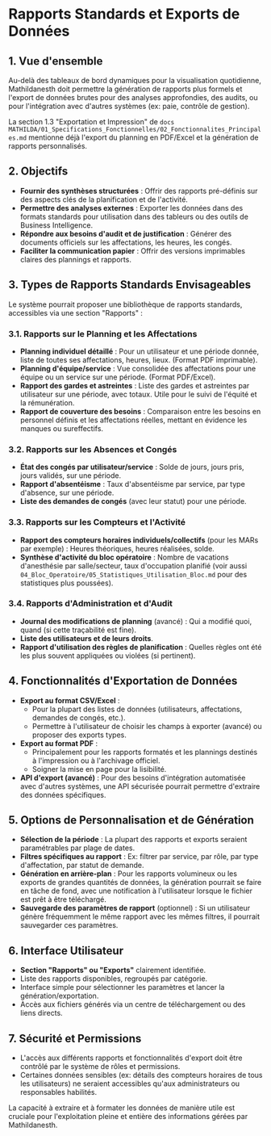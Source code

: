 # Rapports Standards et Exports de Données

## 1. Vue d'ensemble

Au-delà des tableaux de bord dynamiques pour la visualisation quotidienne, Mathildanesth doit permettre la génération de rapports plus formels et l'export de données brutes pour des analyses approfondies, des audits, ou pour l'intégration avec d'autres systèmes (ex: paie, contrôle de gestion).

La section 1.3 "Exportation et Impression" de `docs MATHILDA/01_Specifications_Fonctionnelles/02_Fonctionnalites_Principales.md` mentionne déjà l'export du planning en PDF/Excel et la génération de rapports personnalisés.

## 2. Objectifs

- **Fournir des synthèses structurées** : Offrir des rapports pré-définis sur des aspects clés de la planification et de l'activité.
- **Permettre des analyses externes** : Exporter les données dans des formats standards pour utilisation dans des tableurs ou des outils de Business Intelligence.
- **Répondre aux besoins d'audit et de justification** : Générer des documents officiels sur les affectations, les heures, les congés.
- **Faciliter la communication papier** : Offrir des versions imprimables claires des plannings et rapports.

## 3. Types de Rapports Standards Envisageables

Le système pourrait proposer une bibliothèque de rapports standards, accessibles via une section "Rapports" :

### 3.1. Rapports sur le Planning et les Affectations
- **Planning individuel détaillé** : Pour un utilisateur et une période donnée, liste de toutes ses affectations, heures, lieux. (Format PDF imprimable).
- **Planning d'équipe/service** : Vue consolidée des affectations pour une équipe ou un service sur une période. (Format PDF/Excel).
- **Rapport des gardes et astreintes** : Liste des gardes et astreintes par utilisateur sur une période, avec totaux. Utile pour le suivi de l'équité et la rémunération.
- **Rapport de couverture des besoins** : Comparaison entre les besoins en personnel définis et les affectations réelles, mettant en évidence les manques ou sureffectifs.

### 3.2. Rapports sur les Absences et Congés
- **État des congés par utilisateur/service** : Solde de jours, jours pris, jours validés, sur une période.
- **Rapport d'absentéisme** : Taux d'absentéisme par service, par type d'absence, sur une période.
- **Liste des demandes de congés** (avec leur statut) pour une période.

### 3.3. Rapports sur les Compteurs et l'Activité
- **Rapport des compteurs horaires individuels/collectifs** (pour les MARs par exemple) : Heures théoriques, heures réalisées, solde.
- **Synthèse d'activité du bloc opératoire** : Nombre de vacations d'anesthésie par salle/secteur, taux d'occupation planifié (voir aussi `04_Bloc_Operatoire/05_Statistiques_Utilisation_Bloc.md` pour des statistiques plus poussées).

### 3.4. Rapports d'Administration et d'Audit
- **Journal des modifications de planning** (avancé) : Qui a modifié quoi, quand (si cette traçabilité est fine).
- **Liste des utilisateurs et de leurs droits**.
- **Rapport d'utilisation des règles de planification** : Quelles règles ont été les plus souvent appliquées ou violées (si pertinent).

## 4. Fonctionnalités d'Exportation de Données

- **Export au format CSV/Excel** :
    - Pour la plupart des listes de données (utilisateurs, affectations, demandes de congés, etc.).
    - Permettre à l'utilisateur de choisir les champs à exporter (avancé) ou proposer des exports types.
- **Export au format PDF** :
    - Principalement pour les rapports formatés et les plannings destinés à l'impression ou à l'archivage officiel.
    - Soigner la mise en page pour la lisibilité.
- **API d'export (avancé)** : Pour des besoins d'intégration automatisée avec d'autres systèmes, une API sécurisée pourrait permettre d'extraire des données spécifiques.

## 5. Options de Personnalisation et de Génération

- **Sélection de la période** : La plupart des rapports et exports seraient paramétrables par plage de dates.
- **Filtres spécifiques au rapport** : Ex: filtrer par service, par rôle, par type d'affectation, par statut de demande.
- **Génération en arrière-plan** : Pour les rapports volumineux ou les exports de grandes quantités de données, la génération pourrait se faire en tâche de fond, avec une notification à l'utilisateur lorsque le fichier est prêt à être téléchargé.
- **Sauvegarde des paramètres de rapport** (optionnel) : Si un utilisateur génère fréquemment le même rapport avec les mêmes filtres, il pourrait sauvegarder ces paramètres.

## 6. Interface Utilisateur

- **Section "Rapports" ou "Exports"** clairement identifiée.
- Liste des rapports disponibles, regroupés par catégorie.
- Interface simple pour sélectionner les paramètres et lancer la génération/exportation.
- Accès aux fichiers générés via un centre de téléchargement ou des liens directs.

## 7. Sécurité et Permissions

- L'accès aux différents rapports et fonctionnalités d'export doit être contrôlé par le système de rôles et permissions.
- Certaines données sensibles (ex: détails des compteurs horaires de tous les utilisateurs) ne seraient accessibles qu'aux administrateurs ou responsables habilités.

La capacité à extraire et à formater les données de manière utile est cruciale pour l'exploitation pleine et entière des informations gérées par Mathildanesth. 